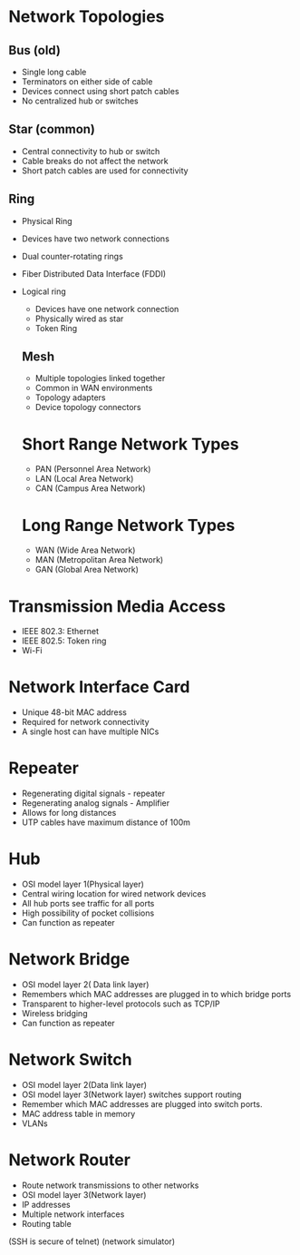 # Network Topologies
## Bus (old)
* Single long cable
* Terminators on either side of cable
* Devices connect using short patch cables
* No centralized hub or switches

## Star (common)
* Central connectivity to hub or switch
* Cable breaks do not affect the network
* Short patch cables are used for connectivity

 ## Ring
 * Physical Ring
  * Devices have two network connections
  * Dual counter-rotating rings
  * Fiber Distributed Data Interface (FDDI)
* Logical ring
  * Devices have one network connection
  * Physically wired as star
  * Token Ring

  ## Mesh
  * Multiple topologies linked together
  * Common in WAN environments
  * Topology adapters
  * Device topology connectors

  # Short Range Network Types
  * PAN (Personnel Area Network)
  * LAN (Local Area Network)
  * CAN (Campus Area Network)

  # Long Range Network Types
  * WAN (Wide Area Network)
  * MAN (Metropolitan Area Network)
  * GAN (Global Area Network)

# Transmission Media Access
* IEEE 802.3: Ethernet
* IEEE 802.5: Token ring
* Wi-Fi

# Network Interface Card
* Unique 48-bit MAC address
* Required for network connectivity
* A single host can have multiple NICs

# Repeater
* Regenerating digital signals - repeater
* Regenerating analog signals - Amplifier
* Allows for long distances
* UTP cables have maximum distance of 100m

# Hub
* OSI model layer 1(Physical layer)
* Central wiring location for wired network devices
* All hub ports see traffic for all ports
* High possibility of pocket collisions
* Can function as repeater

# Network Bridge
* OSI model layer 2( Data link layer)
* Remembers which MAC addresses are plugged in to which bridge ports
* Transparent to higher-level protocols such as TCP/IP
* Wireless bridging
* Can function as repeater

# Network Switch
* OSI model layer 2(Data link layer)
* OSI model layer 3(Network layer) switches support routing
* Remember which MAC addresses are plugged into switch ports.
* MAC address table in memory
* VLANs

# Network Router
* Route network transmissions to other networks
* OSI model layer 3(Network layer)
* IP addresses
* Multiple network interfaces
* Routing table

(SSH is secure of telnet)
(network simulator)

